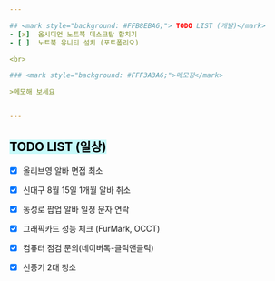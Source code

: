 ```yaml
---  

## <mark style="background: #FFB8EBA6;"> TODO LIST (개발)</mark>
- [x]  옵시디언 노트북 데스크탑 합치기
- [ ]  노트북 유니티 설치 (포트폴리오)

<br>

### <mark style="background: #FFF3A3A6;">메모장</mark>

>메모해 보세요


---
```


## <mark style="background: #ABF7F7A6;">TODO LIST (일상)</mark>

- [x]  올리브영 알바 면접 최소
- [x]  신대구 8월 15일 1개월 알바 취소
- [x]  동성로 팝업 알바 일정 문자 연락
- [x]  그래픽카드 성능 체크 (FurMark, OCCT)
- [x]  컴퓨터 점검 문의(네이버톡-클릭앤클릭)
- [x]  선풍기 2대 청소
 
